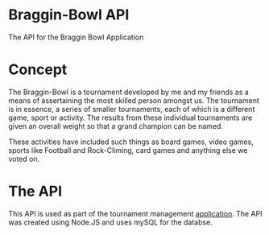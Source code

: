 # Braggin-Bowl API
The API for the Braggin Bowl Application

# Concept
The Braggin-Bowl is a tournament developed by me and my friends as a means of assertaining the most skilled person amongst us. The tournament is in essence, a series of smaller tournaments, each of which is a different game, sport or activity. The results from these individual tournaments are given an overall weight so that a grand champion can be named.

These activities have included such things as board games, video games, sports like Football and Rock-Climing, card games and anything else we voted on.

# The API
This API is used as part of the tournament management [application](https://github.com/d-a-weston/braggin-bowl-app). The API was created using Node.JS and uses mySQL for the databse.
